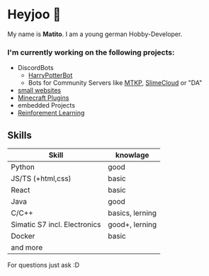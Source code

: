 # Heyjoo 👋

My name is **Matito**. I am a young german Hobby-Developer.

### I'm currently working on the following projects: 
- DiscordBots
  * [HarryPotterBot](https://hpb.matito.dev)
  * Bots for Community Servers like [MTKP](https://technikkeller.info/dc), [SlimeCloud](https://github.com/orgs/SlimeCloud/repositories) or "DA"
-  [small websites](https://matito.dev)
-  [Minecraft Plugins](https://github.com/MatitoDev/AllAdvancement)
-  embedded Projects
-  [Reinforement Learning](https://github.com/MatitoDev/q-learning) 


## Skills

|Skill|knowlage|
| -- | -- |
|Python|good
|JS/TS (+html,css)|basic
|React|basic
|Java|good 
|C/C++|basics, lerning
|Simatic S7 incl. Electronics|good+, lerning
|Docker|basic
|and more

For questions just ask :D
